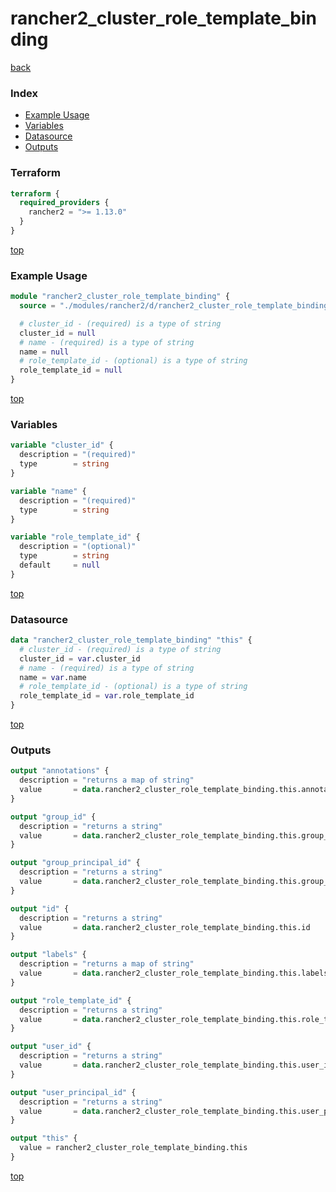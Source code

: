 # rancher2_cluster_role_template_binding

[back](../rancher2.md)

### Index

- [Example Usage](#example-usage)
- [Variables](#variables)
- [Datasource](#datasource)
- [Outputs](#outputs)

### Terraform

```terraform
terraform {
  required_providers {
    rancher2 = ">= 1.13.0"
  }
}
```

[top](#index)

### Example Usage

```terraform
module "rancher2_cluster_role_template_binding" {
  source = "./modules/rancher2/d/rancher2_cluster_role_template_binding"

  # cluster_id - (required) is a type of string
  cluster_id = null
  # name - (required) is a type of string
  name = null
  # role_template_id - (optional) is a type of string
  role_template_id = null
}
```

[top](#index)

### Variables

```terraform
variable "cluster_id" {
  description = "(required)"
  type        = string
}

variable "name" {
  description = "(required)"
  type        = string
}

variable "role_template_id" {
  description = "(optional)"
  type        = string
  default     = null
}
```

[top](#index)

### Datasource

```terraform
data "rancher2_cluster_role_template_binding" "this" {
  # cluster_id - (required) is a type of string
  cluster_id = var.cluster_id
  # name - (required) is a type of string
  name = var.name
  # role_template_id - (optional) is a type of string
  role_template_id = var.role_template_id
}
```

[top](#index)

### Outputs

```terraform
output "annotations" {
  description = "returns a map of string"
  value       = data.rancher2_cluster_role_template_binding.this.annotations
}

output "group_id" {
  description = "returns a string"
  value       = data.rancher2_cluster_role_template_binding.this.group_id
}

output "group_principal_id" {
  description = "returns a string"
  value       = data.rancher2_cluster_role_template_binding.this.group_principal_id
}

output "id" {
  description = "returns a string"
  value       = data.rancher2_cluster_role_template_binding.this.id
}

output "labels" {
  description = "returns a map of string"
  value       = data.rancher2_cluster_role_template_binding.this.labels
}

output "role_template_id" {
  description = "returns a string"
  value       = data.rancher2_cluster_role_template_binding.this.role_template_id
}

output "user_id" {
  description = "returns a string"
  value       = data.rancher2_cluster_role_template_binding.this.user_id
}

output "user_principal_id" {
  description = "returns a string"
  value       = data.rancher2_cluster_role_template_binding.this.user_principal_id
}

output "this" {
  value = rancher2_cluster_role_template_binding.this
}
```

[top](#index)